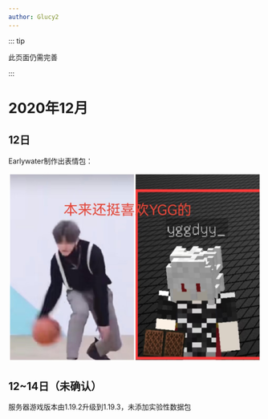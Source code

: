 ```yaml
---
author: Glucy2
---
```

::: tip

此页面仍需完善

:::

# 2020年12月

## 12日

Earlywater制作出表情包：

![1672944863313](image/README/1672944863313.jpg)

## 12~14日（未确认）

服务器游戏版本由1.19.2升级到1.19.3，未添加实验性数据包
